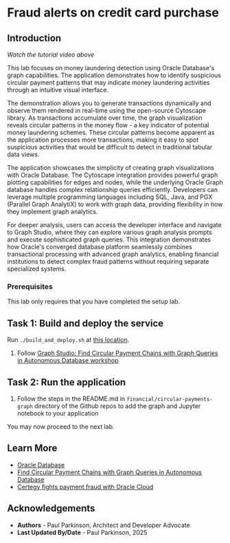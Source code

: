 # Fraud alerts on credit card purchase

## Introduction


[](youtube:qHVYXagpAC0?start=703)

*Watch the tutorial video above*

This lab focuses on money laundering detection using Oracle Database's graph capabilities. The application demonstrates how to identify suspicious circular payment patterns that may indicate money laundering activities through an intuitive visual interface.

The demonstration allows you to generate transactions dynamically and observe them rendered in real-time using the open-source Cytoscape library. As transactions accumulate over time, the graph visualization reveals circular patterns in the money flow - a key indicator of potential money laundering schemes. These circular patterns become apparent as the application processes more transactions, making it easy to spot suspicious activities that would be difficult to detect in traditional tabular data views.

The application showcases the simplicity of creating graph visualizations with Oracle Database. The Cytoscape integration provides powerful graph plotting capabilities for edges and nodes, while the underlying Oracle Graph database handles complex relationship queries efficiently. Developers can leverage multiple programming languages including SQL, Java, and PGX (Parallel Graph AnalytiX) to work with graph data, providing flexibility in how they implement graph analytics.

For deeper analysis, users can access the developer interface and navigate to Graph Studio, where they can explore various graph analysis prompts and execute sophisticated graph queries. This integration demonstrates how Oracle's converged database platform seamlessly combines transactional processing with advanced graph analytics, enabling financial institutions to detect complex fraud patterns without requiring separate specialized systems.

### Prerequisites

This lab only requires that you have completed the setup lab.

## Task 1: Build and deploy the service

Run `./build_and_deploy.sh` at [this location](https://github.com/paulparkinson/oracle-ai-for-sustainable-dev/tree/main/financial/graph-circular-payments).

1. Follow [Graph Studio: Find Circular Payment Chains with Graph Queries in Autonomous Database workshop](https://apexapps.oracle.com/pls/apex/r/dbpm/livelabs/run-workshop?p210_wid=770)

## Task 2: Run the application

1. Follow the steps in the README.md in `financial/circular-payments-graph` directory of the Github repos to add the graph and Jupyter notebook to your application


You may now proceed to the next lab.

## Learn More

* [Oracle Database](https://bit.ly/mswsdatabase)
* [Find Circular Payment Chains with Graph Queries in Autonomous Database](https://livelabs.oracle.com/pls/apex/r/dbpm/livelabs/run-workshop?p210_wid=770)
* [Certegy fights payment fraud with Oracle Cloud](https://www.oracle.com/customers/certegy/)

## Acknowledgements
* **Authors** - Paul Parkinson, Architect and Developer Advocate
* **Last Updated By/Date** - Paul Parkinson, 2025
